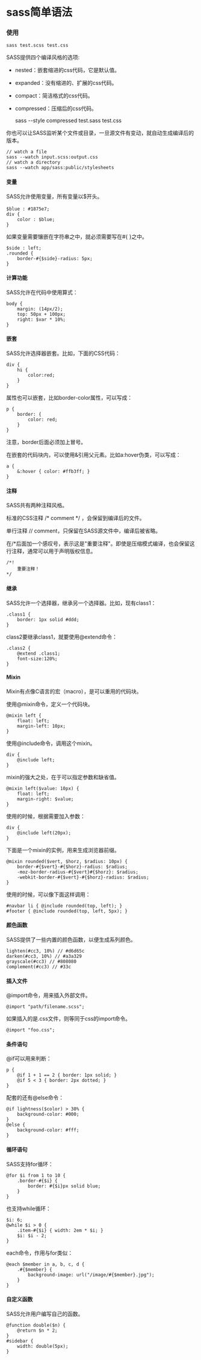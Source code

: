 # sass简单语法

### 使用

	sass test.scss test.css

SASS提供四个编译风格的选项:

- nested：嵌套缩进的css代码，它是默认值。
- expanded：没有缩进的、扩展的css代码。
- compact：简洁格式的css代码。
- compressed：压缩后的css代码。


	sass --style compressed test.sass test.css

你也可以让SASS监听某个文件或目录，一旦源文件有变动，就自动生成编译后的版本。

	// watch a file
	sass --watch input.scss:output.css
	// watch a directory
	sass --watch app/sass:public/stylesheets

#### 变量

SASS允许使用变量，所有变量以$开头。

	$blue : #1875e7;　
	div {
		color : $blue;
	}

如果变量需要镶嵌在字符串之中，就必须需要写在#{ }之中。

	$side : left;
	.rounded {
		border-#{$side}-radius: 5px;
	}

#### 计算功能

SASS允许在代码中使用算式：

	body {
		margin: (14px/2);
		top: 50px + 100px;
		right: $var * 10%;
	}

#### 嵌套

SASS允许选择器嵌套。比如，下面的CSS代码：

	div {
		hi {
			color:red;
		}
	}

属性也可以嵌套，比如border-color属性，可以写成：

	p {
		border: {
			color: red;
		}
	}

注意，border后面必须加上冒号。

在嵌套的代码块内，可以使用&引用父元素。比如a:hover伪类，可以写成：

	a {
		&:hover { color: #ffb3ff; }
	}

#### 注释

SASS共有两种注释风格。

标准的CSS注释 /* comment */ ，会保留到编译后的文件。

单行注释 // comment，只保留在SASS源文件中，编译后被省略。

在/*后面加一个感叹号，表示这是"重要注释"。即使是压缩模式编译，也会保留这行注释，通常可以用于声明版权信息。

	/*! 
		重要注释！
	*/

#### 继承

SASS允许一个选择器，继承另一个选择器。比如，现有class1：

	.class1 {
		border: 1px solid #ddd;
	}

class2要继承class1，就要使用@extend命令：

	.class2 {
		@extend .class1;
		font-size:120%;
	}

#### Mixin

Mixin有点像C语言的宏（macro），是可以重用的代码块。

使用@mixin命令，定义一个代码块。

	@mixin left {
		float: left;
		margin-left: 10px;
	}

使用@include命令，调用这个mixin。

	div {
		@include left;
	}

mixin的强大之处，在于可以指定参数和缺省值。

	@mixin left($value: 10px) {
		float: left;
		margin-right: $value;
	}

使用的时候，根据需要加入参数：

	div {
		@include left(20px);
	}

下面是一个mixin的实例，用来生成浏览器前缀。

	@mixin rounded($vert, $horz, $radius: 10px) {
		border-#{$vert}-#{$horz}-radius: $radius;
		-moz-border-radius-#{$vert}#{$horz}: $radius;
		-webkit-border-#{$vert}-#{$horz}-radius: $radius;
	}

使用的时候，可以像下面这样调用：

	#navbar li { @include rounded(top, left); }
	#footer { @include rounded(top, left, 5px); }

#### 颜色函数

SASS提供了一些内置的颜色函数，以便生成系列颜色。

	lighten(#cc3, 10%) // #d6d65c
	darken(#cc3, 10%) // #a3a329
	grayscale(#cc3) // #808080
	complement(#cc3) // #33c

#### 插入文件

@import命令，用来插入外部文件。

	@import "path/filename.scss";

如果插入的是.css文件，则等同于css的import命令。

	@import "foo.css";


#### 条件语句

@if可以用来判断：

	p {
		@if 1 + 1 == 2 { border: 1px solid; }
		@if 5 < 3 { border: 2px dotted; }
	}

配套的还有@else命令：

	@if lightness($color) > 30% {
		background-color: #000;
	} 
	@else {
		background-color: #fff;
	}

#### 循环语句

SASS支持for循环：

	@for $i from 1 to 10 {
		.border-#{$i} {
			border: #{$i}px solid blue;
		}
	}

也支持while循环：

	$i: 6;
	@while $i > 0 {
		.item-#{$i} { width: 2em * $i; }
		$i: $i - 2;
	}

each命令，作用与for类似：

	@each $member in a, b, c, d {
		.#{$member} {
			background-image: url("/image/#{$member}.jpg");
		}
	}

#### 自定义函数

SASS允许用户编写自己的函数。

	@function double($n) {
		@return $n * 2;
	}
	#sidebar {
		width: double(5px);
	}







